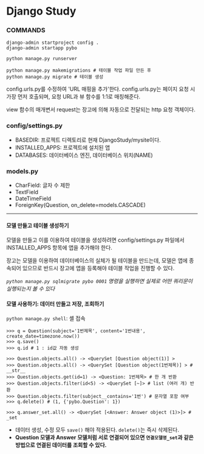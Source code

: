 # Django Study

### COMMANDS
```shell
django-admin startproject config .
django-admin startapp pybo

python manage.py runserver

python manage.py makemigrations # 테이블 작업 파일 만든 후
python manage.py migrate # 테이블 생성
```

config.urls.py를 수정하여 'URL 매핑을 추가'한다.
config.urls.py는 페이지 요청 시 가장 먼저 호출되며, 요청 URL과 뷰 함수를 1:1로 매칭해준다.

view 함수의 매개변서 request는 장고에 의해 자동으로 전달되는 http 요청 객체이다.

### config/settings.py
- BASEDIR: 프로젝트 디렉토리로 현재 DjangoStudy/mysite이다.
- INSTALLED_APPS: 프로젝트에 설치된 앱
- DATABASES: 데이터베이스 엔진, 데이터베이스 위치(NAME)


### models.py
- CharField: 글자 수 제한
- TextField
- DateTimeField
- ForeignKey(Question, on_delete=models.CASCADE)

---

#### 모델 만들고 테이블 생성하기

모델을 만들고 이를 이용하여 테이블을 생성하려면 config/settings.py 파일에서 INSTALLED_APPS 항목에 앱을 추가해야 한다.

장고는 모델을 이용하여 데이터베이스의 실체가 될 테이블을 만드는데, 모델은 앱에 종속되어 있으므로 반드시 장고에 앱을 등록해야 테이블 작업을 진행할 수 있다. 

*`python manage.py sqlmigrate pybo 0001` 명령을 실행하면 실제로 어떤 쿼리문이 실행되는지 볼 수 있다*


#### 모델 사용하기: 데이터 만들고 저장, 조회하기

`python manage.py shell`: 셸 접속
```shell
>>> q = Question(subject='1번제목', content='1번내용', create_date=timezone.now())
>>> q.save()
>>> q.id # 1 : id값 자동 생성

>>> Question.objects.all() -> <QuerySet [Question object(1)] >
>>> Question.objects.all() -> <QuerySet [Question object(1번제목)] > # __str__
>>> Question.objects.get(id=1) -> <Question: 1번제목> # 한 개 반환
>>> Question.objects.filter(id<5) -> <QuerySet [~]> # list (여러 개) 반환
>>> Question.objects.filter(subject__contains='1번') # 문자열 포함 여부
>>> q.delete() # (1, {'pybo.Question': 1})

>>> q.answer_set.all() -> <QuerySet [<Answer: Answer object (1)>]> # _set
```

- 데이터 생성, 수정 모두 `save()` 해야 적용된다. `delete()`는 즉시 삭제된다.
- **Question 모델과 Answer 모델처럼 서로 연결되어 있으면 `연결모델명_set`과 같은 방법으로 연결된 데이터를 조회할 수 있다.**


